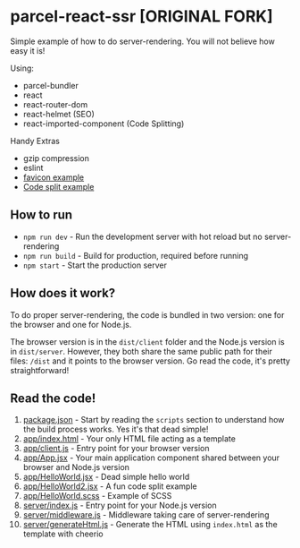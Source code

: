 # parcel-react-ssr [ORIGINAL FORK]

Simple example of how to do server-rendering. You will not believe how easy it is!

Using:

* parcel-bundler
* react
* react-router-dom
* react-helmet (SEO)
* react-imported-component (Code Splitting)

Handy Extras

* gzip compression
* eslint
* [favicon example](server/index.js#16)
* [Code split example](app/App.jsx#12)

## How to run

* `npm run dev` - Run the development server with hot reload but no server-rendering
* `npm run build` - Build for production, required before running
* `npm start` - Start the production server

## How does it work?

To do proper server-rendering, the code is bundled in two version: one for the browser and one for Node.js.

The browser version is in the `dist/client` folder and the Node.js version is in `dist/server`. However, they both share the same public path for their files: `/dist` and it points to the browser version. Go read the code, it's pretty straightforward!

## Read the code!

1. [package.json](package.json) - Start by reading the `scripts` section to understand how the build process works. Yes it's that dead simple!
1. [app/index.html](app/index.html) - Your only HTML file acting as a template
1. [app/client.js](app/client.js) - Entry point for your browser version
1. [app/App.jsx](app/App.jsx) - Your main application component shared between your browser and Node.js version
1. [app/HelloWorld.jsx](app/HelloWorld.jsx) - Dead simple hello world
1. [app/HelloWorld2.jsx](app/HelloWorld2.jsx) - A fun code split example
1. [app/HelloWorld.scss](app/HelloWorld.scss) - Example of SCSS
1. [server/index.js](server/index.js) - Entry point for your Node.js version
1. [server/middleware.js](server/middleware.js) - Middleware taking care of server-rendering
1. [server/generateHtml.js](server/generateHtml.js) - Generate the HTML using `index.html` as the template with cheerio
